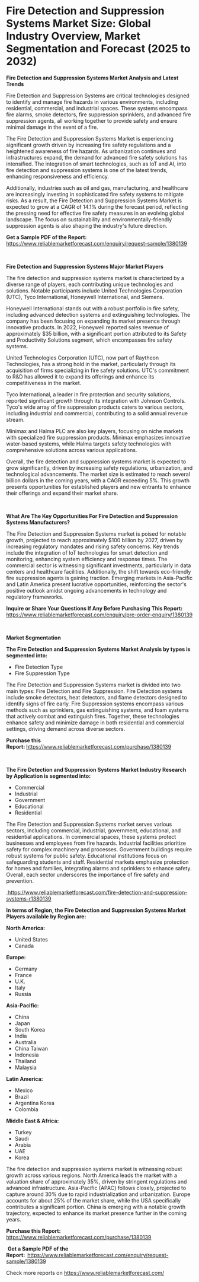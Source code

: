 <p><h1>Fire Detection and Suppression Systems Market Size: Global Industry Overview, Market Segmentation and Forecast (2025 to 2032)</h1></p><p><strong>Fire Detection and Suppression Systems Market Analysis and Latest Trends</strong></p>
<p><p>Fire Detection and Suppression Systems are critical technologies designed to identify and manage fire hazards in various environments, including residential, commercial, and industrial spaces. These systems encompass fire alarms, smoke detectors, fire suppression sprinklers, and advanced fire suppression agents, all working together to provide safety and ensure minimal damage in the event of a fire.</p><p>The Fire Detection and Suppression Systems Market is experiencing significant growth driven by increasing fire safety regulations and a heightened awareness of fire hazards. As urbanization continues and infrastructures expand, the demand for advanced fire safety solutions has intensified. The integration of smart technologies, such as IoT and AI, into fire detection and suppression systems is one of the latest trends, enhancing responsiveness and efficiency.</p><p>Additionally, industries such as oil and gas, manufacturing, and healthcare are increasingly investing in sophisticated fire safety systems to mitigate risks. As a result, the Fire Detection and Suppression Systems Market is expected to grow at a CAGR of 14.1% during the forecast period, reflecting the pressing need for effective fire safety measures in an evolving global landscape. The focus on sustainability and environmentally-friendly suppression agents is also shaping the industry's future direction.</p></p>
<p><strong>Get a Sample PDF of the Report:&nbsp;</strong> <a href="https://www.reliablemarketforecast.com/enquiry/request-sample/1380139?utm_campaign=2274&utm_medium=2&utm_source=Github&utm_content=ia&utm_term=23022025&utm_id=fire-detection-and-suppression-systems">https://www.reliablemarketforecast.com/enquiry/request-sample/1380139</a></p>
<p>&nbsp;</p>
<p><strong>Fire Detection and Suppression Systems Major Market Players</strong></p>
<p><p>The fire detection and suppression systems market is characterized by a diverse range of players, each contributing unique technologies and solutions. Notable participants include United Technologies Corporation (UTC), Tyco International, Honeywell International, and Siemens.</p><p>Honeywell International stands out with a robust portfolio in fire safety, including advanced detection systems and extinguishing technologies. The company has been focusing on expanding its market presence through innovative products. In 2022, Honeywell reported sales revenue of approximately $35 billion, with a significant portion attributed to its Safety and Productivity Solutions segment, which encompasses fire safety systems.</p><p>United Technologies Corporation (UTC), now part of Raytheon Technologies, has a strong hold in the market, particularly through its acquisition of firms specializing in fire safety solutions. UTC's commitment to R&D has allowed it to expand its offerings and enhance its competitiveness in the market.</p><p>Tyco International, a leader in fire protection and security solutions, reported significant growth through its integration with Johnson Controls. Tyco's wide array of fire suppression products caters to various sectors, including industrial and commercial, contributing to a solid annual revenue stream.</p><p>Minimax and Halma PLC are also key players, focusing on niche markets with specialized fire suppression products. Minimax emphasizes innovative water-based systems, while Halma targets safety technologies with comprehensive solutions across various applications.</p><p>Overall, the fire detection and suppression systems market is expected to grow significantly, driven by increasing safety regulations, urbanization, and technological advancements. The market size is estimated to reach several billion dollars in the coming years, with a CAGR exceeding 5%. This growth presents opportunities for established players and new entrants to enhance their offerings and expand their market share.</p></p>
<p>&nbsp;</p>
<p><strong>What Are The Key Opportunities For Fire Detection and Suppression Systems Manufacturers?</strong></p>
<p><p>The Fire Detection and Suppression Systems market is poised for notable growth, projected to reach approximately $100 billion by 2027, driven by increasing regulatory mandates and rising safety concerns. Key trends include the integration of IoT technologies for smart detection and monitoring, enhancing system efficiency and response times. The commercial sector is witnessing significant investments, particularly in data centers and healthcare facilities. Additionally, the shift towards eco-friendly fire suppression agents is gaining traction. Emerging markets in Asia-Pacific and Latin America present lucrative opportunities, reinforcing the sector's positive outlook amidst ongoing advancements in technology and regulatory frameworks.</p></p>
<p><strong>Inquire or Share Your Questions If Any Before Purchasing This Report:</strong> <a href="https://www.reliablemarketforecast.com/enquiry/pre-order-enquiry/1380139?utm_campaign=2274&utm_medium=2&utm_source=Github&utm_content=ia&utm_term=23022025&utm_id=fire-detection-and-suppression-systems">https://www.reliablemarketforecast.com/enquiry/pre-order-enquiry/1380139</a></p>
<p>&nbsp;</p>
<p><strong>Market Segmentation</strong></p>
<p><strong>The Fire Detection and Suppression Systems Market Analysis by types is segmented into:</strong></p>
<p><ul><li>Fire Detection Type</li><li>Fire Suppression Type</li></ul></p>
<p><p>The Fire Detection and Suppression Systems market is divided into two main types: Fire Detection and Fire Suppression. Fire Detection systems include smoke detectors, heat detectors, and flame detectors designed to identify signs of fire early. Fire Suppression systems encompass various methods such as sprinklers, gas extinguishing systems, and foam systems that actively combat and extinguish fires. Together, these technologies enhance safety and minimize damage in both residential and commercial settings, driving demand across diverse sectors.</p></p>
<p><strong>Purchase this Report:&nbsp;</strong><a href="https://www.reliablemarketforecast.com/purchase/1380139?utm_campaign=2274&utm_medium=2&utm_source=Github&utm_content=ia&utm_term=23022025&utm_id=fire-detection-and-suppression-systems">https://www.reliablemarketforecast.com/purchase/1380139</a></p>
<p>&nbsp;</p>
<p><strong>The Fire Detection and Suppression Systems Market Industry Research by Application is segmented into:</strong></p>
<p><ul><li>Commercial</li><li>Industrial</li><li>Government</li><li>Educational</li><li>Residential</li></ul></p>
<p><p>The Fire Detection and Suppression Systems market serves various sectors, including commercial, industrial, government, educational, and residential applications. In commercial spaces, these systems protect businesses and employees from fire hazards. Industrial facilities prioritize safety for complex machinery and processes. Government buildings require robust systems for public safety. Educational institutions focus on safeguarding students and staff. Residential markets emphasize protection for homes and families, integrating alarms and sprinklers to enhance safety. Overall, each sector underscores the importance of fire safety and prevention.</p></p>
<p><a href="https://www.reliablemarketforecast.com/fire-detection-and-suppression-systems-r1380139?utm_campaign=2274&utm_medium=2&utm_source=Github&utm_content=ia&utm_term=23022025&utm_id=fire-detection-and-suppression-systems">&nbsp;https://www.reliablemarketforecast.com/fire-detection-and-suppression-systems-r1380139</a></p>
<p><strong>In terms of Region, the Fire Detection and Suppression Systems Market Players available by Region are:</strong></p>
<p>
    <p> <strong> North America: </strong>
        <ul>
            <li>United States</li>
            <li>Canada</li>
        </ul>
        </p> 
    <p> <strong> Europe: </strong>
        <ul>
            <li>Germany</li>
            <li>France</li>
            <li>U.K.</li>
            <li>Italy</li>
            <li>Russia</li>
        </ul>
        </p> 
    <p> <strong> Asia-Pacific: </strong>
        <ul>
            <li>China</li>
            <li>Japan</li>
            <li>South Korea</li>
            <li>India</li>
            <li>Australia</li>
            <li>China Taiwan</li>
            <li>Indonesia</li>
            <li>Thailand</li>
            <li>Malaysia</li>
        </ul>
        </p> 
    <p> <strong> Latin America: </strong>
        <ul>
            <li>Mexico</li>
            <li>Brazil</li>
            <li>Argentina Korea</li>
            <li>Colombia</li>
        </ul>
        </p> 
    <p> <strong> Middle East & Africa: </strong>
        <ul>
            <li>Turkey</li>
            <li>Saudi</li>
            <li>Arabia</li>
            <li>UAE</li>
            <li>Korea</li>
        </ul>
    </p>
    </p>
<p><p>The fire detection and suppression systems market is witnessing robust growth across various regions. North America leads the market with a valuation share of approximately 35%, driven by stringent regulations and advanced infrastructure. Asia-Pacific (APAC) follows closely, projected to capture around 30% due to rapid industrialization and urbanization. Europe accounts for about 25% of the market share, while the USA specifically contributes a significant portion. China is emerging with a notable growth trajectory, expected to enhance its market presence further in the coming years.</p></p>
<p><strong>Purchase this Report: </strong><a href="https://www.reliablemarketforecast.com/purchase/1380139?utm_campaign=2274&utm_medium=2&utm_source=Github&utm_content=ia&utm_term=23022025&utm_id=fire-detection-and-suppression-systems">https://www.reliablemarketforecast.com/purchase/1380139</a></p>
<p>&nbsp;<strong>Get a Sample PDF of the Report:&nbsp;&nbsp;</strong><a href="https://www.reliablemarketforecast.com/enquiry/request-sample/1380139?utm_campaign=2274&utm_medium=2&utm_source=Github&utm_content=ia&utm_term=23022025&utm_id=fire-detection-and-suppression-systems">https://www.reliablemarketforecast.com/enquiry/request-sample/1380139</a></p>
<p><strong></strong></p>
<p>Check more reports on <a href="https://www.reliablemarketforecast.com/?utm_campaign=2274&utm_medium=2&utm_source=Github&utm_content=ia&utm_term=23022025&utm_id=fire-detection-and-suppression-systems">https://www.reliablemarketforecast.com/</a></p>
